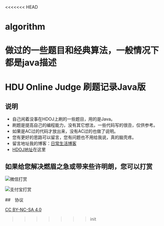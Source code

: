 <<<<<<< HEAD
# algorithm
做过的一些题目和经典算法，一般情况下都是java描述
=======
#  HDU Online Judge 刷题记录Java版

##  说明

- 自己闲着没事在HDOJ上刷的一些题目，用的是Java。
- 刷题是提高自己的编程能力，没有其它想法，一些代码写的很丑，仅供参考。
- 如果是AC过的代码才放出来，没有AC过的也做了说明。
- 您有更好的思路可以留言，您有问题也不用给我说，真的脑壳疼。
- 留言地址我的博客：[日常生活博客](https://www.mezgy.com/)
- [HDOJ地址](http://acm.hdu.edu.cn/)在这里

##  如果给您解决燃眉之急或带来些许明朗，您可以打赏

![微信打赏](https://image.mezgy.com/wp-content/uploads/2019/02/WeixinPay-1.png)

![支付宝打赏](https://image.mezgy.com/wp-content/uploads/2019/02/AliPay-1.png)

##　协议

[CC BY-NC-SA 4.0](http://creativecommons.org/licenses/by-nc-sa/4.0/)
>>>>>>> init
